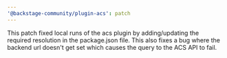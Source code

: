 ```yaml
---
'@backstage-community/plugin-acs': patch
---
```


This patch fixed local runs of the acs plugin by adding/updating the required resolution in the package.json file. This also fixes a bug where the backend url doesn't get set which causes the query to the ACS API to fail.
